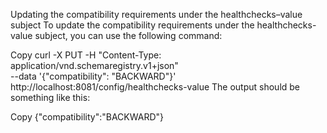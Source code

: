 Updating the compatibility requirements under the healthchecks–value subject
To update the compatibility requirements under the healthchecks-value subject, you can use the following command:

Copy
curl -X PUT -H "Content-Type: application/vnd.schemaregistry.v1+json" \
--data '{"compatibility": "BACKWARD"}' \
http://localhost:8081/config/healthchecks-value
The output should be something like this:

Copy
{"compatibility":"BACKWARD"}